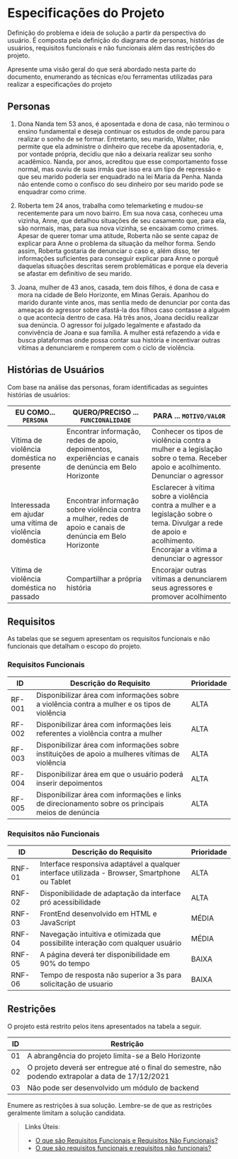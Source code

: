 # Especificações do Projeto

Definição do problema e ideia de solução a partir da perspectiva do usuário. É composta pela definição do  diagrama de personas, histórias de usuários, requisitos funcionais e não funcionais além das restrições do projeto.

Apresente uma visão geral do que será abordado nesta parte do documento, enumerando as técnicas e/ou ferramentas utilizadas para realizar a especificações do projeto

## Personas

1. Dona Nanda tem 53 anos, é aposentada e dona de casa, não terminou o ensino fundamental e deseja continuar os estudos de onde parou para realizar o sonho de se formar. Entretanto, seu marido, Walter, não permite que ela administre o dinheiro que recebe da aposentadoria, e, por vontade própria, decidiu que não a deixaria realizar seu sonho acadêmico. Nanda, por anos, acreditou que esse comportamento fosse normal, mas ouviu de suas irmãs que isso era um tipo de repressão e que seu marido poderia ser enquadrado na lei Maria da Penha. Nanda não entende como o confisco do seu dinheiro por seu marido pode se enquadrar como crime.

2. Roberta tem 24 anos, trabalha como telemarketing e mudou-se recentemente para um novo bairro. Em sua nova casa, conheceu uma vizinha, Anne, que detalhou situações de seu casamento que, para ela, são normais, mas, para sua nova vizinha, se encaixam como crimes. Apesar de querer tomar uma atitude, Roberta não se sente capaz de explicar para Anne o problema da situação da melhor forma. Sendo assim, Roberta gostaria de denunciar o caso e, além disso, ter informações suficientes para conseguir explicar para Anne o porquê daquelas situações descritas serem problemáticas e porque ela deveria se afastar em definitivo de seu marido.

3. Joana, mulher de 43 anos, casada, tem dois filhos, é dona de casa e mora na cidade de Belo Horizonte, em Minas Gerais. Apanhou do marido durante vinte anos, mas sentia medo de denunciar por conta das ameaças do agressor sobre afastá-la dos filhos caso contasse a alguém o que acontecia dentro de casa. Há três anos, Joana decidiu realizar sua denúncia. O agressor foi julgado legalmente e afastado da convivência de Joana e sua família. A mulher está refazendo a vida e busca plataformas onde possa contar sua história e incentivar outras vítimas a denunciarem e romperem com o ciclo de violência.

## Histórias de Usuários

Com base na análise das personas, foram identificadas as seguintes histórias de usuários:

| EU COMO... `PERSONA`          | QUERO/PRECISO ... `FUNCIONALIDADE` | PARA ... `MOTIVO/VALOR`        |
|-------------------------------|------------------------------------|--------------------------------|
|Vítima de violência doméstica no presente | Encontrar informação, redes de apoio, depoimentos, experiências e canais de denúncia em Belo Horizonte | Conhecer os tipos de violência contra a mulher e a legislação sobre o tema. Receber apoio e acolhimento. Denunciar o agressor|
|Interessada em ajudar uma vítima de violência doméstica | Encontrar informação sobre violência contra a mulher, redes de apoio e canais de denúncia em Belo Horizonte | Esclarecer à vítima sobre a violência contra a mulher e a legislação sobre o tema. Divulgar a rede de apoio e acolhimento. Encorajar a vítima a denunciar o agressor|
|Vítima de violência doméstica no passado | Compartilhar a própria história | Encorajar outras vítimas a denunciarem seus agressores e promover acolhimento |

## Requisitos

As tabelas que se seguem apresentam os requisitos funcionais e não funcionais que detalham o escopo do projeto.

### Requisitos Funcionais

|ID    | Descrição do Requisito  | Prioridade |
|------|-----------------------------------------|----|
|RF-001| Disponibilizar área com informações sobre a violência contra a mulher e os tipos de violência | ALTA | 
|RF-002| Disponibilizar área com informações leis referentes a violência contra a mulher | ALTA |
|RF-003| Disponibilizar área com informações sobre instituições de apoio a mulheres vítimas de violência | ALTA |
|RF-004| Disponibilizar área em que o usuário poderá inserir depoimentos | ALTA |
|RF-005| Disponibilizar área com informações e links de direcionamento sobre os principais meios de denúncia | ALTA |



### Requisitos não Funcionais
|ID    | Descrição do Requisito  |Prioridade |
|------|-----------------------------------------|----|
|RNF-01| Interface responsiva adaptável a qualquer interface utilizada - Browser, Smartphone ou Tablet | ALTA | 
|RNF-02| Disponibilidade de adaptação da interface pró acessibilidade | ALTA | 
|RNF-03| FrontEnd desenvolvido em HTML e JavaScript | MÉDIA | 
|RNF-04| Navegação intuitiva e otimizada que possibilite interação com qualquer usuário | MÉDIA | 
|RNF-05| A página deverá ter disponibilidade em 90% do tempo | BAIXA | 
|RNF-06| Tempo de resposta não superior a 3s para solicitação de usuario | BAIXA |

## Restrições

O projeto está restrito pelos itens apresentados na tabela a seguir.

|ID| Restrição                                             |
|--|-------------------------------------------------------|
|01| A abrangência do projeto limita-se a Belo Horizonte |
|02| O projeto deverá ser entregue até o final do semestre, não podendo extrapolar a data de 17/12/2021 |
|03| Não pode ser desenvolvido um módulo de backend        |

Enumere as restrições à sua solução. Lembre-se de que as restrições geralmente limitam a solução candidata.

> **Links Úteis**:
> - [O que são Requisitos Funcionais e Requisitos Não Funcionais?](https://codificar.com.br/requisitos-funcionais-nao-funcionais/)
> - [O que são requisitos funcionais e requisitos não funcionais?](https://analisederequisitos.com.br/requisitos-funcionais-e-requisitos-nao-funcionais-o-que-sao/)
